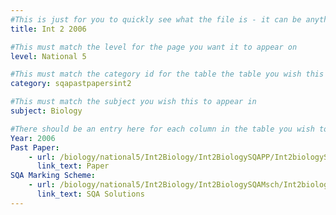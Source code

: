 ```yaml
---
#This is just for you to quickly see what the file is - it can be anything you want
title: Int 2 2006

#This must match the level for the page you want it to appear on
level: National 5

#This must match the category id for the table the table you wish this to appear in
category: sqapastpapersint2

#This must match the subject you wish this to appear in
subject: Biology

#There should be an entry here for each column in the table you wish to populate:
Year: 2006
Past Paper:
    - url: /biology/national5/Int2Biology/Int2BiologySQAPP/Int2biologySQApp2006.pdf
      link_text: Paper
SQA Marking Scheme:
    - url: /biology/national5/Int2Biology/Int2BiologySQAMsch/Int2biologySQAmsch2006.pdf
      link_text: SQA Solutions
---
```


